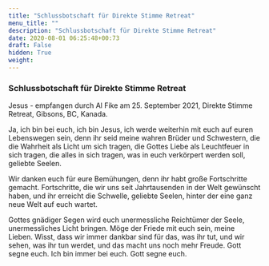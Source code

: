```yaml
---
title: "Schlussbotschaft für Direkte Stimme Retreat"
menu_title: ""
description: "Schlussbotschaft für Direkte Stimme Retreat"
date: 2020-08-01 06:25:48+00:73
draft: False
hidden: True
weight:
---
```

### Schlussbotschaft für Direkte Stimme Retreat

Jesus - empfangen durch Al Fike am 25. September 2021, Direkte Stimme Retreat, Gibsons, BC, Kanada.

Ja, ich bin bei euch, ich bin Jesus, ich werde weiterhin mit euch auf euren Lebenswegen sein, denn ihr seid meine wahren Brüder und Schwestern, die die Wahrheit als Licht um sich tragen, die Gottes Liebe als Leuchtfeuer in sich tragen, die alles in sich tragen, was in euch verkörpert werden soll, geliebte Seelen.

Wir danken euch für eure Bemühungen, denn ihr habt große Fortschritte gemacht. Fortschritte, die wir uns seit Jahrtausenden in der Welt gewünscht haben, und ihr erreicht die Schwelle, geliebte Seelen, hinter der eine ganz neue Welt auf euch wartet.

Gottes gnädiger Segen wird euch unermessliche Reichtümer der Seele, unermessliches Licht bringen. Möge der Friede mit euch sein, meine Lieben. Wisst, dass wir immer dankbar sind für das, was ihr tut, und wir sehen, was ihr tun werdet, und das macht uns noch mehr Freude. Gott segne euch. Ich bin immer bei euch. Gott segne euch.
